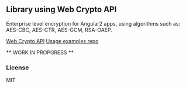 ## Library using Web Crypto API

Enterprise level encryption for Angular2 apps, using algorithms such as: AES-CBC, AES-CTR, AES-GCM, RSA-OAEP.

[Web Crypto API](https://developer.mozilla.org/en-US/docs/Web/API/Web_Crypto_API)
[Usage examples repo](https://github.com/diafygi/webcrypto-examples)

** WORK IN PROPGRESS **

### License

MIT
